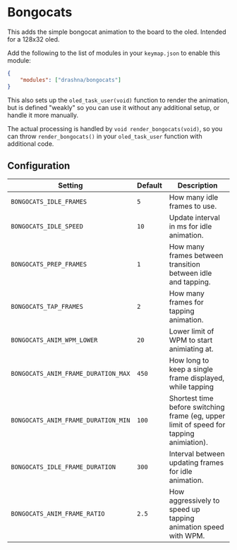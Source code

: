 # Bongocats

This adds the simple bongocat animation to the board to the oled.   Intended for a 128x32 oled.

Add the following to the list of modules in your `keymap.json` to enable this module:

```json
{
    "modules": ["drashna/bongocats"]
}
```

This also sets up the `oled_task_user(void)` function to render the animation, but is defined "weakly" so you can use it without any additional setup, or handle it more manually.

The actual processing is handled by `void render_bongocats(void)`, so you can throw `render_bongocats()` in your `oled_task_user` function with additional code.

## Configuration

| Setting                             | Default | Description                                                                             |
|-------------------------------------|---------|-----------------------------------------------------------------------------------------|
| `BONGOCATS_IDLE_FRAMES`             | `5`     | How many idle frames to use.                                                            |
| `BONGOCATS_IDLE_SPEED`              | `10`    | Update interval in ms for idle animation.                                               |
| `BONGOCATS_PREP_FRAMES`             | `1`     | How many frames between transition between idle and tapping.                            |
| `BONGOCATS_TAP_FRAMES`              | `2`     | How many frames for tapping animation.                                                  |
| `BONGOCATS_ANIM_WPM_LOWER`          | `20`    | Lower limit of WPM to start animiating at.                                              |
| `BONGOCATS_ANIM_FRAME_DURATION_MAX` | `450`   | How long to keep a single frame displayed, while tapping                                |
| `BONGOCATS_ANIM_FRAME_DURATION_MIN` | `100`   | Shortest time before switching frame (eg, upper limit of speed for tapping animiation). |
| `BONGOCATS_IDLE_FRAME_DURATION`     | `300`   | Interval between updating frames for idle animation.                                    |
| `BONGOCATS_ANIM_FRAME_RATIO`        | `2.5`   | How aggressively to speed up tapping animation speed with WPM.                          |

